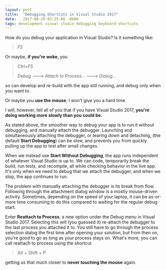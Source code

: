 ```yaml
---
layout: post
title:  "Debugging Shortcuts in Visual Studio 2017"
date:   2017-08-29 03:25:00 -0600
tags: development visual-studio debugging keyboard-shortcuts
---
```


How do you debug your application in Visual Studio? Is it something like:

> _F5_

Or maybe, **if you're woke**, you

> _Ctrl+F5_
>
> _Debug ---> Attach to Process... --->  Dialog..._

so can develop and re-build with the app still running, and debug only when you want to.

Or maybe you **use the mouse**; I won't give you a hard time.

I will, however, tell all of you that if you have Visual Studio 2017, **you're doing working more slowly than you could be.**

<!--more-->

As stated above, the smoother way to debug your app is to run it without debugging, and manually attach the debugger. Launching and simultaneously attaching the debugger, or tearing down and detaching, (the default **Start Debugging**) can be slow, and prevents you from quickly pulling up the app to test after small changes. 

When we instead use **Start Without Debugging**, the app runs independent of whatever Visual Studio is up to. We can code, temporarily break the build, run tests, and recompile, all while checking behavior in the live app. It's only when we need to debug that we attach the debugger, and when we stop, the app continues to run.

The problem with manually attaching the debugger is its break from flow. Following through the attachment dialog window is a mostly mouse-driven activity. Sometimes, depending on the speed of your laptop, it can be as-or-more time consuming to do this compared to waiting for the regular debug start.

Enter **Reattach to Process**, a new option under the Debug menu in Visual Studio 2017. Selecting this will (you guessed it) re-attach the debugger to the last process you attached it to. You still have to go through the process selection dialog the first time after opening your solution, but from then on, you're good to go as long as your process stays on. What's more, you can call reattach to process using the shortcut

> Alt + Shift + P

getting us that much closer to **never touching the mouse** again.
